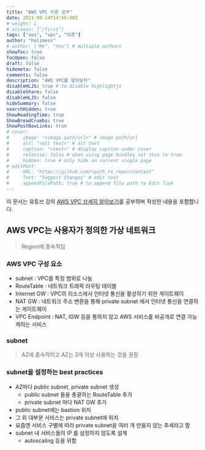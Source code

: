 ```yaml
---
title: "AWS VPC 이론 공부"
date: 2021-09-14T14:56:08Z
# weight: 1
# aliases: ["/first"]
tags: ["aws", "vpc", "이론"]
author: "halimess"
# author: ["Me", "You"] # multiple authors
showToc: true
TocOpen: false
draft: false
hidemeta: false
comments: false
description: "AWS VPC를 알아보자"
disableHLJS: true # to disable highlightjs
disableShare: false
disableHLJS: false
hideSummary: false
searchHidden: true
ShowReadingTime: true
ShowBreadCrumbs: true
ShowPostNavLinks: true
# cover:
#     image: "<image path/url>" # image path/url
#     alt: "<alt text>" # alt text
#     caption: "<text>" # display caption under cover
#     relative: false # when using page bundles set this to true
#     hidden: true # only hide on current single page
# editPost:
#     URL: "https://github.com/<path_to_repo>/content"
#     Text: "Suggest Changes" # edit text
#     appendFilePath: true # to append file path to Edit link
---
```


이 문서는 유튜브 강의 [AWS VPC 상세히 알아보기](https://www.youtube.com/watch?v=ZISUSL431bY)를 공부하며 작성한 내용을 포함합니다.


## AWS VPC는 사용자가 정의한 가상 네트워크
> Region에 종속적임

### AWS VPC 구성 요소
* subnet : VPC를 특정 범위로 나눔
* RouteTable : 네트워크 트래픽 라우팅 테이블
* Internet GW : VPC의 리소스에서 인터넷 통신을 활성하기 위한 게이트웨이
* NAT GW : 네트워크 주소 변환을 통해 private subnet 에서 인터넷 통신을 연결하는 게이트웨이
* VPC Endpoint : NAT, IGW 등을 통하지 않고 AWS 서비스를 비공개로 연결 가능케하는 서비스

### subnet
> AZ에 종속적이고 
> AZ는 3개 이상 사용하는 것을 권장

### subnet을 설정하는 best practices
* AZ마다 public subnet, private subnet 생성
    * public subnet 들을 총괄하는 RouteTable 추가
    * private subnet 마다 NAT GW 추가
* public subnet에는 bastion 위치
* 그 외 대부분 서비스는 private subnet에 위치
* 요즘엔 서비스 구별에 따라 private subnet을 여러 개 만들지 않는 추세라고 함
* subnet 내 서비스들의 IP 를 설정하지 않도록 설계
    * autoscaling 등을 위함
